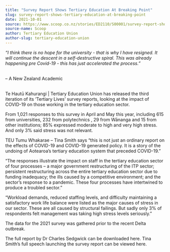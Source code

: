 ```yaml
---
title: "Survey Report Shows Tertiary Education At Breaking Point"
slug: survey-report-shows-tertiary-education-at-breaking-point
date: 2021-10-01
source: https://www.scoop.co.nz/stories/ED2110/S00001/survey-report-shows-tertiary-education-at-breaking-point.htm
source-name: Scoop
author: Tertiary Education Union
author-slug: tertiary-education-union
---
```


<p><i>“I think there is no hope for the university - that
is why I have resigned. It will continue the descent in a
self-destructive spiral. This was already happening pre
Covid-19 - this has just accelerated the
process.”</i></p>

<p><br>– A New Zealand
Academic</p>

<p><br>Te Hautū Kahurangi | Tertiary Education
Union has released the third iteration of its ‘Tertiary
Lives’ survey reports, looking at the impact of COVID-19
on those working in the tertiary education
sector.</p>

<p>From 1,021 responses to this survey in April
and May this year, including 615 from universities, 232 from
polytechnics , 29 from Wānanga and 15 from other
institutions; 85% expressed moderate to high and very high
stress. And only 3% said stress was not relevant.</p>

<p>TEU
Tumu Whakarae – Tina Smith says “this is not just an
ordinary report on the effects of COVID-19 and COVID-19
generated policy. It is a story of the undoing of
Aotearoa’s tertiary education system that preceded
COVID-19.”</p>

<p>“The responses illustrate the impact on
staff in the tertiary education sector of four processes –
a major government restructuring of the ITP sector;
persistent restructuring across the entire tertiary
education sector due to funding inadequacy; the ills caused
by a competitive environment; and the sector’s response to
a pandemic. These four processes have intertwined to produce
a troubled sector.”</p>

<p>“Workload demands, reduced
staffing levels, and difficulty maintaining a satisfactory
work life balance were listed as the major causes of stress
in our sector. These are all caused by structural failings.
But sadly only 3% of respondents felt management was taking
high stress levels seriously.”</p>

<p>The data for the 2021
survey was gathered prior to the recent Delta
outbreak.</p>

<p>The full report by Dr Charles Sedgwick can
be downloaded here.
Tina Smith’s full speech launching the survey report can
be viewed here.</p>

